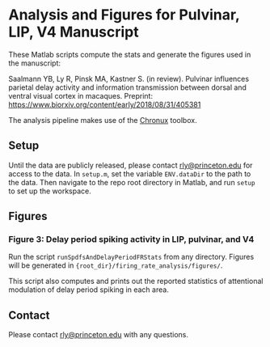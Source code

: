 # Analysis and Figures for Pulvinar, LIP, V4 Manuscript

These Matlab scripts compute the stats and generate the figures used in the manuscript: 

Saalmann YB, Ly R, Pinsk MA, Kastner S. (in review). Pulvinar influences parietal delay activity and information transmission between dorsal and ventral visual cortex in macaques. Preprint: https://www.biorxiv.org/content/early/2018/08/31/405381

The analysis pipeline makes use of the [Chronux](http://chronux.org/) toolbox. 

## Setup

Until the data are publicly released, please contact rly@princeton.edu for access to the data. In `setup.m`, set the variable `ENV.dataDir` to the path to the data. Then navigate to the repo root directory in Matlab, and run `setup` to set up the workspace.

## Figures

### Figure 3: Delay period spiking activity in LIP, pulvinar, and V4

Run the script `runSpdfsAndDelayPeriodFRStats` from any directory. Figures will be generated in `{root_dir}/firing_rate_analysis/figures/`.

This script also computes and prints out the reported statistics of attentional modulation of delay period spiking in each area. 

## Contact

Please contact rly@princeton.edu with any questions. 
